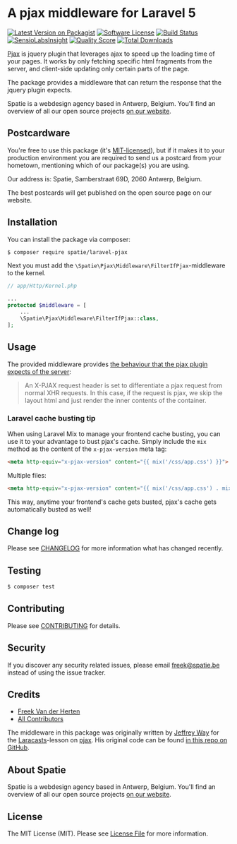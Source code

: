 # A pjax middleware for Laravel 5

[![Latest Version on Packagist](https://img.shields.io/packagist/v/spatie/laravel-pjax.svg?style=flat-square)](https://packagist.org/packages/spatie/laravel-pjax)
[![Software License](https://img.shields.io/badge/license-MIT-brightgreen.svg?style=flat-square)](LICENSE.md)
[![Build Status](https://img.shields.io/travis/spatie/laravel-pjax/master.svg?style=flat-square)](https://travis-ci.org/spatie/laravel-pjax)
[![SensioLabsInsight](https://img.shields.io/sensiolabs/i/89249e40-536c-4b1b-b1fb-f8b807b2b51d.svg?style=flat-square)](https://insight.sensiolabs.com/projects/89249e40-536c-4b1b-b1fb-f8b807b2b51d)
[![Quality Score](https://img.shields.io/scrutinizer/g/spatie/laravel-pjax.svg?style=flat-square)](https://scrutinizer-ci.com/g/spatie/laravel-pjax)
[![Total Downloads](https://img.shields.io/packagist/dt/spatie/laravel-pjax.svg?style=flat-square)](https://packagist.org/packages/spatie/laravel-pjax)

[Pjax](https://github.com/defunkt/jquery-pjax) is jquery plugin that leverages ajax to 
speed up the loading time of your pages. It works by only fetching specific html fragments
from the server, and client-side updating only certain parts of the page.

The package provides a middleware that can return the response that the jquery plugin expects.

Spatie is a webdesign agency based in Antwerp, Belgium. You'll find an overview of all our open source 
projects [on our website](https://spatie.be/opensource).

## Postcardware

You're free to use this package (it's [MIT-licensed](LICENSE.md)), but if it makes it to your production environment you are required to send us a postcard from your hometown, mentioning which of our package(s) you are using.

Our address is: Spatie, Samberstraat 69D, 2060 Antwerp, Belgium.

The best postcards will get published on the open source page on our website.

## Installation

You can install the package via composer:
``` bash
$ composer require spatie/laravel-pjax
```

Next you must add the `\Spatie\Pjax\Middleware\FilterIfPjax`-middleware to the kernel.
```php
// app/Http/Kernel.php

...
protected $middleware = [
    ...
    \Spatie\Pjax\Middleware\FilterIfPjax::class,
];
```


## Usage

The provided middleware provides [the behaviour that the pjax plugin expects of the server](https://github.com/defunkt/jquery-pjax#server-side):

> An X-PJAX request header is set to differentiate a pjax request from normal XHR requests. 
> In this case, if the request is pjax, we skip the layout html and just render the inner
> contents of the container.

### Laravel cache busting tip
When using Laravel Mix to manage your frontend cache busting, you can use it to your advantage to bust pjax's cache. Simply include the `mix` method as the content of the `x-pjax-version` meta tag:

```html
<meta http-equiv="x-pjax-version" content="{{ mix('/css/app.css') }}">
```

Multiple files:

```html
<meta http-equiv="x-pjax-version" content="{{ mix('/css/app.css') . mix('/css/app2.css') }}">
```

This way, anytime your frontend's cache gets busted, pjax's cache gets automatically busted as well!

## Change log

Please see [CHANGELOG](CHANGELOG.md) for more information what has changed recently.

## Testing

``` bash
$ composer test
```

## Contributing

Please see [CONTRIBUTING](CONTRIBUTING.md) for details.

## Security

If you discover any security related issues, please email freek@spatie.be instead of using the issue tracker.

## Credits

- [Freek Van der Herten](https://github.com/freekmurze)
- [All Contributors](../../contributors)

The middleware in this package was originally written by [Jeffrey Way](https://twitter.com/jeffrey_way) for the [Laracasts](https://laracasts.com)-lesson
on [pjax](https://laracasts.com/lessons/faster-page-loads-with-pjax). His original code
can be found [in this repo on GitHub](https://github.com/laracasts/Pjax-and-Laravel).

## About Spatie
Spatie is a webdesign agency based in Antwerp, Belgium. You'll find an overview of all our open source projects [on our website](https://spatie.be/opensource).

## License

The MIT License (MIT). Please see [License File](LICENSE.md) for more information.
